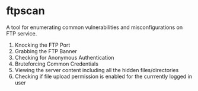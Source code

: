 # ftpscan
A tool for enumerating common vulnerabilities and misconfigurations on FTP service.
1. Knocking the FTP Port
2. Grabbing the FTP Banner
3. Checking for Anonymous Authentication
4. Bruteforcing Common Credentials
5. Viewing the server content including all the hidden files/directories
6. Checking if file upload permission is enabled for the currrently logged in user
